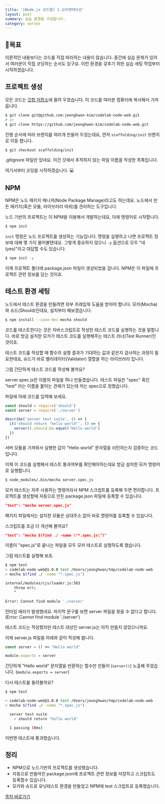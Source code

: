 ```yaml
---
title: '[Node.js 코드랩] 1.오리엔테이션'
layout: post
summary: 실습 환경을 구성합니다.
category: series
---
```


## 🌳목표 

이론적인 내용보다는 코드를 직접 따라하는 내용이 많습니다. 
중간에 실습 문제가 있어서 여러분이 직접 코딩하는 순서도 있구요.
이런 환경을 갖추기 위한 실습 세팅 작업부터 시작하겠습니다.

## 프로젝트 생성

모든 코드는 [깃헙 저장소](https://github.com/jeonghwan-kim/codelab-node-web)에 올려 두었습니다. 
이 코드를 여러분 컴퓨터에 복사해서 가져 옵니다.

```bash
$ git clone git@github.com:jeonghwan-kim/codelab-node-web.git
# or 
$ git clone https://github.com/jeonghwan-kim/codelab-node-web.git
```

진행 순서에 따라 브랜치를 여러개 만들어 두었는데요, 먼저 `scaffolding/init` 브랜치로 이동 합니다.

```bash
$ git checkout scaffolding/init
```

.gitignore 파일만 있네요. 이건 깃에서 추적하지 않는 파일 이름을 작성한 목록입니다.

여기서부터 코딩을 시작하겠습니다. 💻

## NPM

NPM은 노드 패키지 매니저(Node Package Manage)라고도 하는데요.
노드에서 만든 매키지(혹은 모듈, 라이브러리 따위)를 관리하는 도구입니다.

노드 기반의 프로젝트는 이 NPM을 이용해서 개발하는데요, 아래 명령어로 시작합니다.

```bash
$ npm init
```

`init` 명령은 노드 프로젝트를 생성하는 기능입니다. 
명령을 실행하고 나면 프로젝트 정보에 대해 몇 가지 물어볼텐데요. 
그렇게 중요하지 않으니 `-y` 옵션으로 모두 "네(yes)"라고 대답할 수도 있습니다.

```bash
$ npm init -y
```

이제 프로젝트 폴더에 package.json 파일이 생성되었을 겁니다.
NPM은 이 파일에 프로젝트 관련 정보를 담는 것이죠.

## 테스트 환경 세팅 

노드에서 테스트 환경을 만들려면 외부 프레임웍 도움을 받아야 합니다.
모카(Mocha)와 슈드(Should)인데요, 설치부터 해보겠습니다.

```bash
$ npm install --save-dev mocha should
```

코드를 테스트한다는 것은 자바스크립트로 작성한 테스트 코드를 실행하는 것을 말합니다.
바로 방금 설치한 모카가 테스트 코드를 실행해주는 테스트 러너(Test Runner)인 것이죠.

테스트 코드를 작성할 때 함수의 실행 결과가 기대하는 값과 같은지 검사하는 과정이 필요한데요,
슈드가 바로 밸리데이터(Validator) 열할을 하는 라이브러리 입니다.

그럼 간단하게 테스트 코드를 작성해 볼까요?

server.spec.js란 이름의 파일을 하나 만들겠습니다.
테스트 파일은 "spec" 혹인 "test" 라는 이름을 붙이는 관례가 있는데 저는 spec으로 정했습니다.

파일에 아래 코드를 입력해 보세요.

```js
const should = require('should')
const server = require('./server')

describe('server test suite', () => {
  it('should return "hello world"', () => {
    server().should.be.equal('Hello world')
  })
})
```

서버 모듈을 가져와서 실행한 값이 "Hello world" 문자열을 리턴하는지 검증하는 코드입니다.

이제 이 코드를 실행해서 테스트 통과여부를 확인해야하는데요 방금 설치한 모카 명령어로 실행합니다.

```bash
$ node_modules/.bin/mocha server.spec.js
```

모카 테스트는 자주 사용하는 명령어라서 NPM 스크립트롤 등록해 두면 편리합니다. 
프로젝트를 생성할때 자동으로 만든 package.json 파일에 등록할 수 있습니다.

```json
"test": "mocha server.spec.js"
```

패키지 파일에서는 설치한 모듈은 상대주소 없이 바로 명령어를 등록할 수 있습니다.

스크립트를 조금 더 개선해 볼까요? 

```json
"test": "mocha $(find ./ -name \"*.spec.js\")"
```

이름이 "spec.js"로 끝나는 파일을 모두 모카 테스트로 실행하도록 했습니다.

그럼 테스트를 실행해 보죠.

```bash
$ npm test 
> codelab-node-web@1.0.0 test /Users/jeonghwan/tmp/codelab-node-web
> mocha $(find ./ -name "*.spec.js")

internal/modules/cjs/loader.js:583
    throw err;
    ^

Error: Cannot find module './server'
```

런타임 에러가 발생했네요. 마지막 문구를 보면 server 파일을 찾을 수 없다고 합니다.
(Error: Cannot find module './server')

테스트 코드는 작성했지만 테스트 대상인 server.js는 아직 만들지 않았으니까요. 

이제 server.js 파일을 아래와 같이 작성해 봅니다.

```js
const server = () => "Hello world"

module.exports = server
```

간단하게 "Hello world" 문자열을 반환하는 함수만 만들어 (`server()`) 노출해 주었습니다. 
(`module.exports = server`)

다시 테스트를 돌려볼까요? 

```bash
$ npm test

> codelab-node-web@1.0.0 test /Users/jeonghwan/tmp/codelab-node-web
> mocha $(find ./ -name "*.spec.js")

  server test suite
    ✓ should return "hello world"

  1 passing (8ms)
```

이번엔 테스트에 통과했습니다.

## 정리

* NPM으로 노드기반의 프로젝트를 생성했습니다. 
* 자동으로 만들어진 package.json에 프로젝트 관련 정보를 저장하고 스크립트도 등록할수 있습니다. 
* 모카와 슈드로 유닛테스트 환경을 만들었고 NPM에 test 스크립트로 등록했습니다.

[목차 바로가기](/series/2018/12/01/node-web-0_index.html)